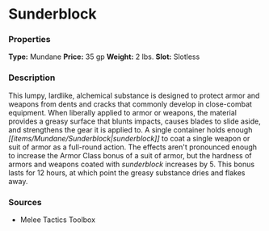 ﻿---
Title: "Sunderblock"
Type: "Mundane"
Price: "35 gp"
Weight: "2 lbs."
Slot: "Slotless"
Description: |
  "This lumpy, lardlike, alchemical substance is designed to protect armor and weapons from dents and cracks that commonly develop in close-combat equipment. When liberally applied to armor or weapons, the material provides a greasy surface that blunts impacts, causes blades to slide aside, and strengthens the gear it is applied to. A single container holds enough sunderblock to coat a single weapon or suit of armor as a full-round action. The effects aren't pronounced enough to increase the Armor Class bonus of a suit of armor, but the hardness of armors and weapons coated with sunderblock increases by 5. This bonus lasts for 12 hours, at which point the greasy substance dries and flakes away."
Sources: "['Melee Tactics Toolbox']"
---

# Sunderblock

### Properties

**Type:** Mundane **Price:** 35 gp **Weight:** 2 lbs. **Slot:** Slotless

### Description

This lumpy, lardlike, alchemical substance is designed to protect armor and weapons from dents and cracks that commonly develop in close-combat equipment. When liberally applied to armor or weapons, the material provides a greasy surface that blunts impacts, causes blades to slide aside, and strengthens the gear it is applied to. A single container holds enough _[[items/Mundane/Sunderblock|sunderblock]]_ to coat a single weapon or suit of armor as a full-round action. The effects aren't pronounced enough to increase the Armor Class bonus of a suit of armor, but the hardness of armors and weapons coated with _sunderblock_ increases by 5. This bonus lasts for 12 hours, at which point the greasy substance dries and flakes away.

### Sources

* Melee Tactics Toolbox